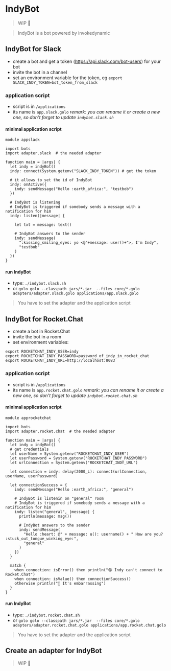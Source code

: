 # IndyBot

> WIP :construction:

> IndyBot is a bot powered by invokedynamic

## IndyBot for Slack

- create a bot and get a token (https://api.slack.com/bot-users) for your bot
- invite the bot in a channel
- set an environment variable for the token, eg `export SLACK_INDY_TOKEN=bot_token_from_slack`

### application script

- script is in `/applications`
- its name is `app.slack.golo` *remark: you can rename it or create a new one, so don't forget to update `indybot.slack.sh`*

#### minimal application script

```golo
module appslack

import bots
import adapter.slack  # the needed adapter

function main = |args| {
  let indy = indyBot()
  indy: connect(System.getenv("SLACK_INDY_TOKEN")) # get the token

  # it allows to set the id of IndyBot
  indy: onActive({
    indy: sendMessage("Hello :earth_africa:", "testbob")
  })

  # IndyBot is listening
  # IndyBot is triggered if somebody sends a message with a notification for him
  indy: listen(|message| {

    let txt = message: text()

    # IndyBot answers to the sender
    indy: sendMessage(
      ":kissing_smiling_eyes: yo <@"+message: user()+">, I'm Indy",
      "testbob"
    )
  })
}
```

#### run IndyBot

- type: `./indybot.slack.sh`
- or `golo golo --classpath jars/*.jar  --files core/*.golo adapters/adapter.slack.golo applications/app.slack.golo`

> You have to set the adapter and the application script


## IndyBot for Rocket.Chat

- create a bot in Rocket.Chat
- invite the bot in a room
- set environment variables:
```
export ROCKETCHAT_INDY_USER=indy
export ROCKETCHAT_INDY_PASSWORD=password_of_indy_in_rocket_chat
export ROCKETCHAT_INDY_URL=http://localhost:8083
```

### application script

- script is in `/applications`
- its name is `app.rocket.chat.golo` *remark: you can rename it or create a new one, so don't forget to update `indybot.rocket.chat.sh`*

#### minimal application script

```golo
module approcketchat

import bots
import adapter.rocket.chat  # the needed adapter

function main = |args| {
  let indy = indyBot()
  # get credentials
  let userName = System.getenv("ROCKETCHAT_INDY_USER")
  let userPassword = System.getenv("ROCKETCHAT_INDY_PASSWORD")
  let urlConnection = System.getenv("ROCKETCHAT_INDY_URL")

  let connection = indy: delay(2000_L): connect(urlConnection, userName, userPassword)

  let connectionSuccess = {
    indy: sendMessage("Hello :earth_africa:", "general")

    # IndyBot is listenin on "general" room
    # IndyBot is triggered if somebody sends a message with a notification for him
    indy: listen("general", |message| {
      println(message: msg())

      # IndyBot answers to the sender
      indy: sendMessage(
        "Hello :heart: @" + message: u(): username() + " How are you? :stuck_out_tongue_winking_eye:",
        "general"
      )
    })
  }

  match {
    when connection: isError() then println("😡 Indy can't connect to Rocket.Chat")
    when connection: isValue() then connectionSuccess()
    otherwise println("🤔 It's embarrassing")
  }
}
```

#### run IndyBot

- type: `./indybot.rocket.chat.sh`
- or `golo golo --classpath jars/*.jar  --files core/*.golo adapters/adapter.rocket.chat.golo applications/app.rocket.chat.golo`

> You have to set the adapter and the application script

## Create an adapter for IndyBot

> WIP :construction:
